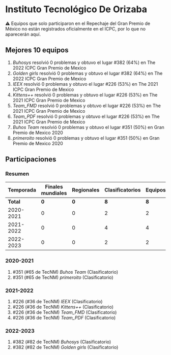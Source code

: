 # Instituto Tecnológico De Orizaba

:warning: Equipos que solo participaron en el Repechaje del Gran Premio de México no están registrados oficialmente en el ICPC, por lo que no aparecerán aquí.

## Mejores 10 equipos

1. _Buhosys_ resolvió 0 problemas y obtuvo el lugar #382 (64%) en The 2022 ICPC Gran Premio de Mexico
1. _Golden girls_ resolvió 0 problemas y obtuvo el lugar #382 (64%) en The 2022 ICPC Gran Premio de Mexico
1. _IEEX_ resolvió 0 problemas y obtuvo el lugar #226 (53%) en The 2021 ICPC Gran Premio de Mexico
1. _Kittens++_ resolvió 0 problemas y obtuvo el lugar #226 (53%) en The 2021 ICPC Gran Premio de Mexico
1. _Team_FMD_ resolvió 0 problemas y obtuvo el lugar #226 (53%) en The 2021 ICPC Gran Premio de Mexico
1. _Team_PDF_ resolvió 0 problemas y obtuvo el lugar #226 (53%) en The 2021 ICPC Gran Premio de Mexico
1. _Buhos Team_ resolvió 0 problemas y obtuvo el lugar #351 (50%) en Gran Premio de Mexico 2020
1. _primeroito_ resolvió 0 problemas y obtuvo el lugar #351 (50%) en Gran Premio de Mexico 2020

## Participaciones

### Resumen

| Temporada | Finales mundiales | Regionales | Clasificatorios | Equipos |
| --- | --- | --- | --- | --- |
| **Total** | **0** | **0** | **8** | **8** |
| 2020-2021 | 0 | 0 | 2 | 2 |
| 2021-2022 | 0 | 0 | 4 | 4 |
| 2022-2023 | 0 | 0 | 2 | 2 |

### 2020-2021

1. #351 (#65 de TecNM) _Buhos Team_ (Clasificatorio)
1. #351 (#65 de TecNM) _primeroito_ (Clasificatorio)

### 2021-2022

1. #226 (#36 de TecNM) _IEEX_ (Clasificatorio)
1. #226 (#36 de TecNM) _Kittens++_ (Clasificatorio)
1. #226 (#36 de TecNM) _Team_FMD_ (Clasificatorio)
1. #226 (#36 de TecNM) _Team_PDF_ (Clasificatorio)

### 2022-2023

1. #382 (#82 de TecNM) _Buhosys_ (Clasificatorio)
1. #382 (#82 de TecNM) _Golden girls_ (Clasificatorio)



